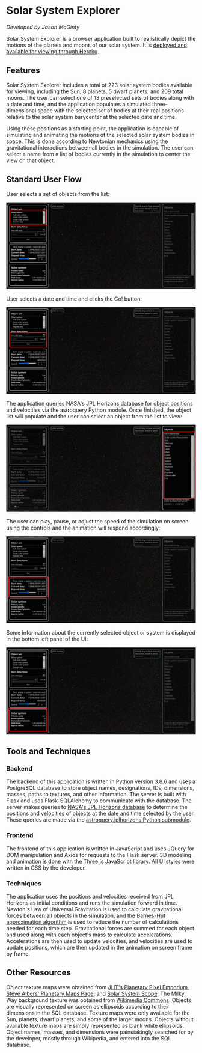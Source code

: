 # Solar System Explorer
*Developed by Jason McGinty*

Solar System Explorer is a browser application built to realistically depict the motions of the planets and moons of our solar system. It is [deployed and available for viewing through Heroku](https://solar-system-simulator.herokuapp.com/).

## Features

Solar System Explorer includes a total of 223 solar system bodies available for viewing, including the Sun, 8 planets, 5 dwarf planets, and 209 total moons. The user can select one of 13 preselected sets of bodies along with a date and time, and the application populates a simulated three-dimensional space with the selected set of bodies at their real positions relative to the solar system barycenter at the selected date and time.

Using these positions as a starting point, the application is capable of simulating and animating the motions of the selected solar system bodies in space. This is done according to Newtonian mechanics using the gravitational interactions between all bodies in the simulation. The user can select a name from a list of bodies currently in the simulation to center the view on that object.

## Standard User Flow

User selects a set of objects from the list:

![](https://raw.githubusercontent.com/jmcginty15/Solar-system-simulator/master/README/userflow1-1.png)

User selects a date and time and clicks the Go! button:

![](https://raw.githubusercontent.com/jmcginty15/Solar-system-simulator/master/README/userflow1-2.png)

The application queries NASA's JPL Horizons database for object positions and velocities via the astroquery Python module. Once finished, the object list will populate and the user can select an object from the list to view:

![](https://raw.githubusercontent.com/jmcginty15/Solar-system-simulator/master/README/userflow2-1.png)

The user can play, pause, or adjust the speed of the simulation on screen using the controls and the animation will respond accordingly:

![](https://raw.githubusercontent.com/jmcginty15/Solar-system-simulator/master/README/userflow1-3.png)

Some information about the currently selected object or system is displayed in the bottom left panel of the UI:

![](https://raw.githubusercontent.com/jmcginty15/Solar-system-simulator/master/README/userflow1-4.png)

## Tools and Techniques

### Backend

The backend of this application is written in Python version 3.8.6 and uses a PostgreSQL database to store object names, designations, IDs, dimensions, masses, paths to textures, and other information. The server is built with Flask and uses Flask-SQLAlchemy to communicate with the database. The server makes queries to [NASA's JPL Horizons database](https://ssd.jpl.nasa.gov/?horizons) to determine the positions and velocities of objects at the date and time selected by the user. These queries are made via the [astroquery.jplhorizons Python submodule](https://astroquery.readthedocs.io/en/latest/jplhorizons/jplhorizons.html).

### Frontend

The frontend of this application is written in JavaScript and uses JQuery for DOM manipulation and Axios for requests to the Flask server. 3D modeling and animation is done with the [Three.js JavaScript library](https://threejs.org/). All UI styles were written in CSS by the developer.

### Techniques

The application uses the positions and velocities received from JPL Horizons as initial conditions and runs the simulation forward in time. Newton's Law of Universal Gravitation is used to calculate gravitational forces between all objects in the simulation, and the [Barnes-Hut approximation algorithm](https://en.wikipedia.org/wiki/Barnes%E2%80%93Hut_simulation) is used to reduce the number of calculations needed for each time step. Gravitational forces are summed for each object and used along with each object's mass to calculate accelerations. Accelerations are then used to update velocities, and velocities are used to update positions, which are then updated in the animation on screen frame by frame.

## Other Resources

Object texture maps were obtained from [JHT's Planetary Pixel Emporium](http://planetpixelemporium.com/planets.html), [Steve Albers' Planetary Maps Page](http://stevealbers.net/albers/sos/sos.html), and [Solar System Scope](https://www.solarsystemscope.com/textures/). The Milky Way background texture was obtained from [Wikimedia Commons](https://commons.wikimedia.org/wiki/File:ESO_-_Milky_Way.jpg). Objects are visually represented on screen as ellipsoids according to their dimensions in the SQL database. Texture maps were only available for the Sun, planets, dwarf planets, and some of the larger moons. Objects without available texture maps are simply represented as blank white ellipsoids. Object names, masses, and dimensions were painstakingly searched for by the developer, mostly through Wikipedia, and entered into the SQL database.